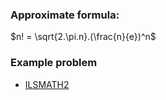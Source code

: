 ### Approximate formula:  
$n! = \sqrt{2.\pi.n}.(\frac{n}{e})^n$    

### Example problem
- [ILSMATH2](https://oj.vnoi.info/problem/ilsmath2)